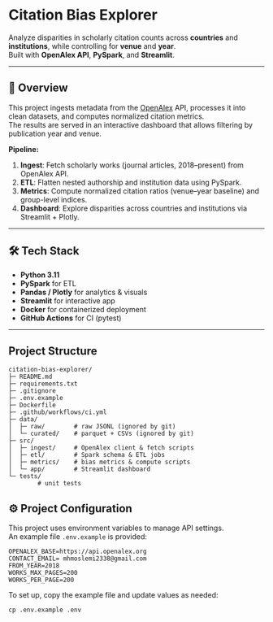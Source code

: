 # Citation Bias Explorer

Analyze disparities in scholarly citation counts across **countries** and **institutions**, while controlling for **venue** and **year**.  
Built with **OpenAlex API**, **PySpark**, and **Streamlit**.

---

## 🚀 Overview

This project ingests metadata from the [OpenAlex](https://openalex.org/) API, processes it into clean datasets, and computes normalized citation metrics.  
The results are served in an interactive dashboard that allows filtering by publication year and venue.

**Pipeline:**
1. **Ingest**: Fetch scholarly works (journal articles, 2018–present) from OpenAlex API.  
2. **ETL**: Flatten nested authorship and institution data using PySpark.  
3. **Metrics**: Compute normalized citation ratios (venue–year baseline) and group-level indices.  
4. **Dashboard**: Explore disparities across countries and institutions via Streamlit + Plotly.

---

## 🛠️ Tech Stack

- **Python 3.11**
- **PySpark** for ETL
- **Pandas / Plotly** for analytics & visuals
- **Streamlit** for interactive app
- **Docker** for containerized deployment
- **GitHub Actions** for CI (pytest)

---
## Project Structure

```
citation-bias-explorer/
├─ README.md
├─ requirements.txt
├─ .gitignore
├─ .env.example
├─ Dockerfile
├─ .github/workflows/ci.yml
├─ data/
│  ├─ raw/        # raw JSONL (ignored by git)
│  └─ curated/    # parquet + CSVs (ignored by git)
├─ src/
│  ├─ ingest/     # OpenAlex client & fetch scripts
│  ├─ etl/        # Spark schema & ETL jobs
│  ├─ metrics/    # bias metrics & compute scripts
│  └─ app/        # Streamlit dashboard
└─ tests/ 
        # unit tests
```
## ⚙️ Project Configuration

This project uses environment variables to manage API settings.  
An example file `.env.example` is provided:

```env
OPENALEX_BASE=https://api.openalex.org
CONTACT_EMAIL= mhmoslemi2338@gmail.com
FROM_YEAR=2018
WORKS_MAX_PAGES=200
WORKS_PER_PAGE=200
```



To set up, copy the example file and update values as needed:
```env
cp .env.example .env
```


<!-- ## Quickstart
1) Create env and install requirements  
2) Ingest OpenAlex works  
3) Run ETL to Parquet  
4) Launch Streamlit app

See sections below for exact commands. -->
